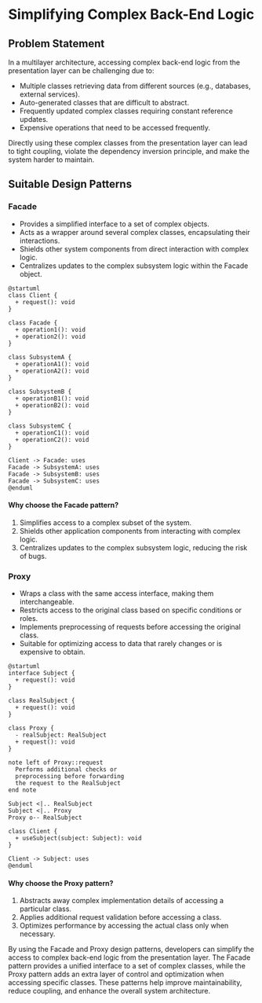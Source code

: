 # Simplifying Complex Back-End Logic

## Problem Statement

In a multilayer architecture, accessing complex back-end logic from the presentation layer can be challenging due to:

* Multiple classes retrieving data from different sources (e.g., databases, external services).
* Auto-generated classes that are difficult to abstract.
* Frequently updated complex classes requiring constant reference updates.
* Expensive operations that need to be accessed frequently.

Directly using these complex classes from the presentation layer can lead to tight coupling, violate the dependency inversion principle, and make the system harder to maintain.

## Suitable Design Patterns

### Facade

* Provides a simplified interface to a set of complex objects.
* Acts as a wrapper around several complex classes, encapsulating their interactions.
* Shields other system components from direct interaction with complex logic.
* Centralizes updates to the complex subsystem logic within the Facade object.

```plantuml
@startuml
class Client {
  + request(): void
}

class Facade {
  + operation1(): void
  + operation2(): void
}

class SubsystemA {
  + operationA1(): void
  + operationA2(): void
}

class SubsystemB {
  + operationB1(): void
  + operationB2(): void
}

class SubsystemC {
  + operationC1(): void
  + operationC2(): void
}

Client -> Facade: uses
Facade -> SubsystemA: uses
Facade -> SubsystemB: uses
Facade -> SubsystemC: uses
@enduml
```

#### Why choose the Facade pattern?

1. Simplifies access to a complex subset of the system.
2. Shields other application components from interacting with complex logic.
3. Centralizes updates to the complex subsystem logic, reducing the risk of bugs.

### Proxy

* Wraps a class with the same access interface, making them interchangeable.
* Restricts access to the original class based on specific conditions or roles.
* Implements preprocessing of requests before accessing the original class.
* Suitable for optimizing access to data that rarely changes or is expensive to obtain.

```plantuml
@startuml
interface Subject {
  + request(): void
}

class RealSubject {
  + request(): void
}

class Proxy {
  - realSubject: RealSubject
  + request(): void
}

note left of Proxy::request
  Performs additional checks or
  preprocessing before forwarding
  the request to the RealSubject
end note

Subject <|.. RealSubject
Subject <|.. Proxy
Proxy o-- RealSubject

class Client {
  + useSubject(subject: Subject): void
}

Client -> Subject: uses
@enduml
```

#### Why choose the Proxy pattern?

1. Abstracts away complex implementation details of accessing a particular class.
2. Applies additional request validation before accessing a class.
3. Optimizes performance by accessing the actual class only when necessary.

By using the Facade and Proxy design patterns, developers can simplify the access to complex back-end logic from the presentation layer. The Facade pattern provides a unified interface to a set of complex classes, while the Proxy pattern adds an extra layer of control and optimization when accessing specific classes. These patterns help improve maintainability, reduce coupling, and enhance the overall system architecture.
